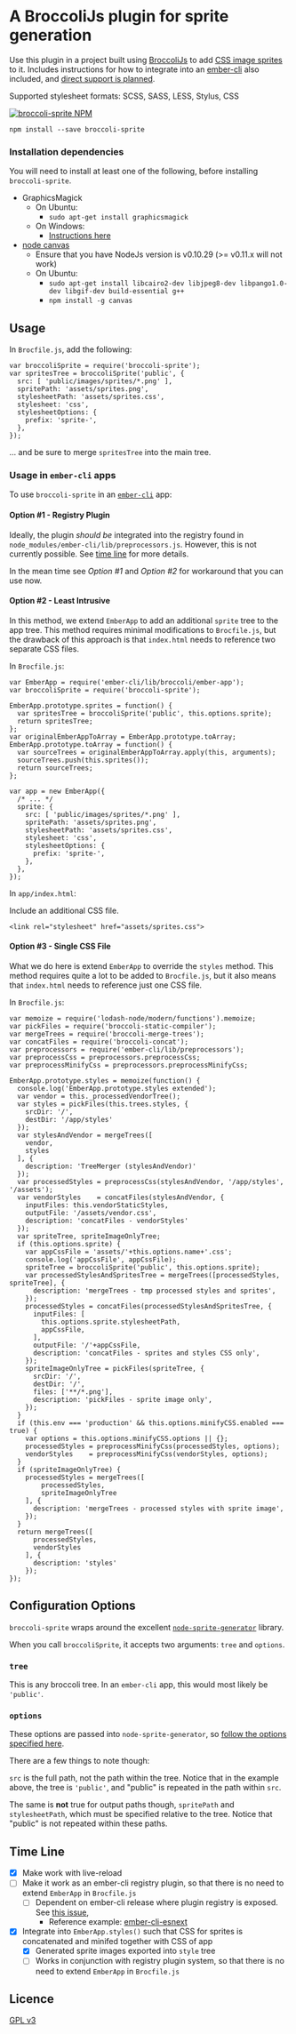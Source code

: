 # A BroccoliJs plugin for sprite generation

Use this plugin in a project built using
[BroccoliJs](https://github.com/broccolijs/broccoli) to add
[CSS image sprites](http://css-tricks.com/css-sprites/) to it.
Includes instructions for how to integrate into an
[ember-cli](https://github.com/bguiz/broccoli-sprite) also included,
and [direct support is planned](#time-line).

Supported stylesheet formats: SCSS, SASS, LESS, Stylus, CSS

[![broccoli-sprite NPM](https://nodei.co/npm/broccoli-sprite.png?compact=true)](https://github.com/bguiz/broccoli-sprite)

    npm install --save broccoli-sprite

### Installation dependencies

You will need to install at least one of the following,
before installing `broccoli-sprite`.

- GraphicsMagick
  - On Ubuntu:
    - `sudo apt-get install graphicsmagick`
  - On Windows:
    - [Instructions here](http://www.graphicsmagick.org/INSTALL-windows.html)
- [node canvas](https://github.com/LearnBoost/node-canvas/wiki "node canvas installation instructions")
  - Ensure that you have NodeJs version is v0.10.29 (>= v0.11.x will not work)
  - On Ubuntu:
    - `sudo apt-get install libcairo2-dev libjpeg8-dev libpango1.0-dev libgif-dev build-essential g++`
    - `npm install -g canvas`

## Usage

In `Brocfile.js`, add the following:

    var broccoliSprite = require('broccoli-sprite');
    var spritesTree = broccoliSprite('public', {
      src: [ 'public/images/sprites/*.png' ],
      spritePath: 'assets/sprites.png',
      stylesheetPath: 'assets/sprites.css',
      stylesheet: 'css',
      stylesheetOptions: {
        prefix: 'sprite-',
      },
    });

&hellip; and be sure to merge `spritesTree` into the main tree.

### Usage in `ember-cli` apps

To use `broccoli-sprite` in an [`ember-cli`](https://github.com/stefanpenner/ember-cli) app:

#### Option #1 - Registry Plugin

Ideally, the plugin *should be* integrated into the registry found in
`node_modules/ember-cli/lib/preprocessors.js`.
However, this is not currently possible.
See [time line](#time-line) for more details.

In the mean time see *Option #1* and *Option #2* for workaround that you can use now.

#### Option #2 - Least Intrusive

In this method, we extend `EmberApp` to add an additional `sprite` tree
to the app tree.
This method requires minimal modifications to `Brocfile.js`,
but the drawback of this approach is that `index.html` needs to reference two
separate CSS files.

In `Brocfile.js`:

    var EmberApp = require('ember-cli/lib/broccoli/ember-app');
    var broccoliSprite = require('broccoli-sprite');

    EmberApp.prototype.sprites = function() {
      var spritesTree = broccoliSprite('public', this.options.sprite);
      return spritesTree;
    };
    var originalEmberAppToArray = EmberApp.prototype.toArray;
    EmberApp.prototype.toArray = function() {
      var sourceTrees = originalEmberAppToArray.apply(this, arguments);
      sourceTrees.push(this.sprites());
      return sourceTrees;
    };

    var app = new EmberApp({
      /* ... */
      sprite: {
        src: [ 'public/images/sprites/*.png' ],
        spritePath: 'assets/sprites.png',
        stylesheetPath: 'assets/sprites.css',
        stylesheet: 'css',
        stylesheetOptions: {
          prefix: 'sprite-',
        },
      },
    });

In `app/index.html`:

Include an additional CSS file.

    <link rel="stylesheet" href="assets/sprites.css">

#### Option #3 - Single CSS File

What we do here is extend `EmberApp` to override the `styles` method.
This method requires quite a lot to be added to `Brocfile.js`,
but it also means that `index.html` needs to reference just one CSS file.

In `Brocfile.js`:

    var memoize = require('lodash-node/modern/functions').memoize;
    var pickFiles = require('broccoli-static-compiler');
    var mergeTrees = require('broccoli-merge-trees');
    var concatFiles = require('broccoli-concat');
    var preprocessors = require('ember-cli/lib/preprocessors');
    var preprocessCss = preprocessors.preprocessCss;
    var preprocessMinifyCss = preprocessors.preprocessMinifyCss;

    EmberApp.prototype.styles = memoize(function() {
      console.log('EmberApp.prototype.styles extended');
      var vendor = this._processedVendorTree();
      var styles = pickFiles(this.trees.styles, {
        srcDir: '/',
        destDir: '/app/styles'
      });
      var stylesAndVendor = mergeTrees([
        vendor,
        styles
      ], {
        description: 'TreeMerger (stylesAndVendor)'
      });
      var processedStyles = preprocessCss(stylesAndVendor, '/app/styles', '/assets');
      var vendorStyles    = concatFiles(stylesAndVendor, {
        inputFiles: this.vendorStaticStyles,
        outputFile: '/assets/vendor.css',
        description: 'concatFiles - vendorStyles'
      });
      var spriteTree, spriteImageOnlyTree;
      if (this.options.sprite) {
        var appCssFile = 'assets/'+this.options.name+'.css';
        console.log('appCssFile', appCssFile);
        spriteTree = broccoliSprite('public', this.options.sprite);
        var processedStylesAndSpritesTree = mergeTrees([processedStyles, spriteTree], {
          description: 'mergeTrees - tmp processed styles and sprites',
        });
        processedStyles = concatFiles(processedStylesAndSpritesTree, {
          inputFiles: [
            this.options.sprite.stylesheetPath,
            appCssFile,
          ],
          outputFile: '/'+appCssFile,
          description: 'concatFiles - sprites and styles CSS only',
        });
        spriteImageOnlyTree = pickFiles(spriteTree, {
          srcDir: '/',
          destDir: '/',
          files: ['**/*.png'],
          description: 'pickFiles - sprite image only',
        });
      }
      if (this.env === 'production' && this.options.minifyCSS.enabled === true) {
        var options = this.options.minifyCSS.options || {};
        processedStyles = preprocessMinifyCss(processedStyles, options);
        vendorStyles    = preprocessMinifyCss(vendorStyles, options);
      }
      if (spriteImageOnlyTree) {
        processedStyles = mergeTrees([
            processedStyles,
            spriteImageOnlyTree
        ], {
          description: 'mergeTrees - processed styles with sprite image',
        });
      }
      return mergeTrees([
          processedStyles,
          vendorStyles
        ], {
          description: 'styles'
        });
    });

## Configuration Options

`broccoli-sprite` wraps around the excellent
[`node-sprite-generator`](https://github.com/selaux/node-sprite-generator)
library.

When you call `broccoliSprite`, it accepts two arguments: `tree` and `options`.

### `tree`

This is any broccoli tree.
In an `ember-cli` app, this would most likely be `'public'`.

### `options`

These options are passed into `node-sprite-generator`,
so [follow the options specified here](https://github.com/selaux/node-sprite-generator#options "node-sprite-generator options").

There are a few things to note though:

`src` is the full path, not the path within the tree.
Notice that in the example above,
the tree is `'public'`, and "public" is repeated in the path within `src`.

The same is **not** true for output paths though,
`spritePath` and `stylesheetPath`,
which must be specified relative to the tree.
Notice that "public" is not repeated within these paths.

## Time Line

- [x] Make work with live-reload
- [ ] Make it work as an ember-cli registry plugin, so that there is no need to extend `EmberApp` in `Brocfile.js`
  - [ ] Dependent on ember-cli release where plugin registry is exposed. See [this issue](https://github.com/stefanpenner/ember-cli/issues/810),
    - Reference example: [ember-cli-esnext](https://github.com/rjackson/ember-cli-esnext/blob/master/index.js)
- [x] Integrate into `EmberApp.styles()` such that CSS for sprites is concatenated and minifed together with CSS of app
  - [x] Generated sprite images exported into `style` tree
  - [ ] Works in conjunction with registry plugin system, so that there is no need to extend `EmberApp` in `Brocfile.js`

## Licence

[GPL v3](http://opensource.org/licenses/GPL-3.0)
